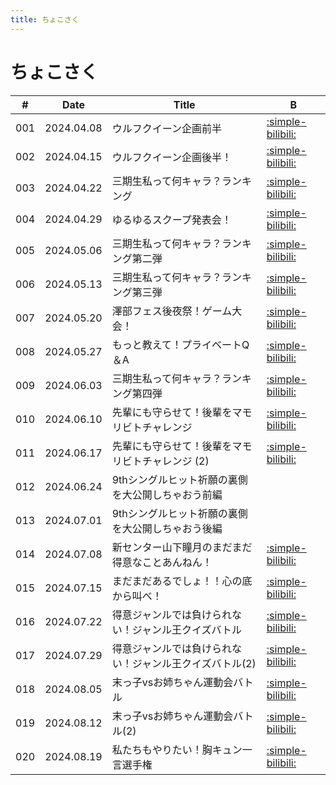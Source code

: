 ```yaml
---
title: ちょこさく
---
```


# ちょこさく

| #   | Date | Title | B |
| --- | --- | --- | --- | 
| 001 | 2024.04.08 | ウルフクイーン企画前半 | [:simple-bilibili:](https://www.bilibili.com/video/BV18A4m1F72N?p=2) |
| 002 | 2024.04.15 | ウルフクイーン企画後半！ | [:simple-bilibili:](https://www.bilibili.com/video/BV1sm421x79M?p=2) |
| 003 | 2024.04.22 | 三期生私って何キャラ？ランキング | [:simple-bilibili:](https://www.bilibili.com/video/BV1gt421A7Mz?p=2) |
| 004 | 2024.04.29 | ゆるゆるスクープ発表会！ | [:simple-bilibili:](https://www.bilibili.com/video/BV1nf421S7F4/) |
| 005 | 2024.05.06 | 三期生私って何キャラ？ランキング第二弾 | [:simple-bilibili:](https://www.bilibili.com/video/BV1Mm421u7sN/) |
| 006 | 2024.05.13 | 三期生私って何キャラ？ランキング第三弾 | [:simple-bilibili:](https://www.bilibili.com/video/BV1dm421u7kc/) | 
| 007 | 2024.05.20 | 澤部フェス後夜祭！ゲーム大会！ | [:simple-bilibili:](https://www.bilibili.com/video/BV19142117Rx/) | 
| 008 | 2024.05.27 | もっと教えて！プライベートQ＆A | [:simple-bilibili:](https://www.bilibili.com/video/BV1rs421g7ud/) |
| 009 | 2024.06.03 | 三期生私って何キャラ？ランキング第四弾 | [:simple-bilibili:](https://www.bilibili.com/video/BV1mr421c7bh/) |
| 010 | 2024.06.10 | 先輩にも守らせて！後輩をマモリビトチャレンジ | [:simple-bilibili:](https://www.bilibili.com/video/BV1Cw4m1v7sD/) |
| 011 | 2024.06.17 | 先輩にも守らせて！後輩をマモリビトチャレンジ (2) | [:simple-bilibili:](https://www.bilibili.com/video/BV1Tf421Q75Q/) | 
| 012 | 2024.06.24 | 9thシングルヒット祈願の裏側を大公開しちゃおう前編 | |
| 013 | 2024.07.01 | 9thシングルヒット祈願の裏側を大公開しちゃおう後編 | | 
| 014 | 2024.07.08 | 新センター山下瞳月のまだまだ得意なことあんねん！ | [:simple-bilibili:](https://www.bilibili.com/video/BV1Ky411q7gs/) |
| 015 | 2024.07.15 | まだまだあるでしょ！！心の底から叫べ！ | [:simple-bilibili:](https://www.bilibili.com/video/BV19T421k7pT/) |
| 016 | 2024.07.22 | 得意ジャンルでは負けられない！ジャンル王クイズバトル | [:simple-bilibili:](https://www.bilibili.com/video/BV1ux4y1s7fJ/) | 
| 017 | 2024.07.29 | 得意ジャンルでは負けられない！ジャンル王クイズバトル(2) | [:simple-bilibili:](https://www.bilibili.com/video/BV1mw4m1k7hz/) |
| 018 | 2024.08.05 | 末っ子vsお姉ちゃん運動会バトル | [:simple-bilibili:](https://www.bilibili.com/video/BV1CTsjezEde/) |
| 019 | 2024.08.12 | 末っ子vsお姉ちゃん運動会バトル(2) | [:simple-bilibili:](https://www.bilibili.com/video/BV1KopdeQEpj/) |
| 020 | 2024.08.19 | 私たちもやりたい！胸キュン一言選手権 | [:simple-bilibili:](https://www.bilibili.com/video/BV1hzpQemE2f/) |
